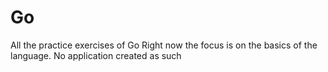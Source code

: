 # Go
All the practice exercises of Go
Right now the focus is on the basics of the language. No application created as such
